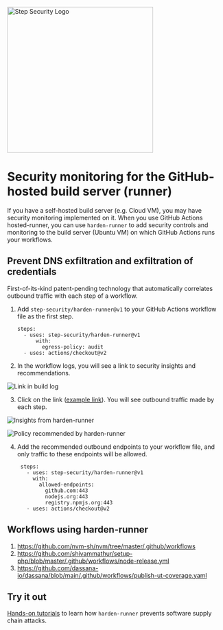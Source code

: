 <p align="left">
  <img src="https://step-security-images.s3.us-west-2.amazonaws.com/Final-Logo-06.png" alt="Step Security Logo" width="340">
</p>

# Security monitoring for the GitHub-hosted build server (runner)

If you have a self-hosted build server (e.g. Cloud VM), you may have security monitoring implemented on it. When you use GitHub Actions hosted-runner, you can use `harden-runner` to add security controls and monitoring to the build server (Ubuntu VM) on which GitHub Actions runs your workflows.

## Prevent DNS exfiltration and exfiltration of credentials
First-of-its-kind patent-pending technology that automatically correlates outbound traffic with each step of a workflow.

1. Add `step-security/harden-runner@v1` to your GitHub Actions workflow file as the first step. 

    ```
    steps:
      - uses: step-security/harden-runner@v1
          with:
            egress-policy: audit
      - uses: actions/checkout@v2
    ```

2. In the workflow logs, you will see a link to security insights and recommendations.  

<p align="left">
  <img src="https://step-security-images.s3.us-west-2.amazonaws.com/build_log_link.png" alt="Link in build log" >
</p>

3. Click on the link ([example link](https://app.stepsecurity.io/github/nvm-sh/nvm/actions/runs/1547131792)). You will see outbound traffic made by each step.

<p align="left">
  <img src="https://step-security-images.s3.us-west-2.amazonaws.com/insights1.png" alt="Insights from harden-runner" >
</p>
<p align="left">
  <img src="https://step-security-images.s3.us-west-2.amazonaws.com/policy.png" alt="Policy recommended by harden-runner" >
</p>

4. Add the recommended outbound endpoints to your workflow file, and only traffic to these endpoints will be allowed.

   ```
    steps:
      - uses: step-security/harden-runner@v1
        with:
          allowed-endpoints:
            github.com:443
            nodejs.org:443
            registry.npmjs.org:443
      - uses: actions/checkout@v2
    ```

## Workflows using harden-runner

1. https://github.com/nvm-sh/nvm/tree/master/.github/workflows
2. https://github.com/shivammathur/setup-php/blob/master/.github/workflows/node-release.yml
3. https://github.com/dassana-io/dassana/blob/main/.github/workflows/publish-ut-coverage.yaml

## Try it out

[Hands-on tutorials](https://github.com/step-security/supply-chain-goat) to learn how `harden-runner` prevents software supply chain attacks.
